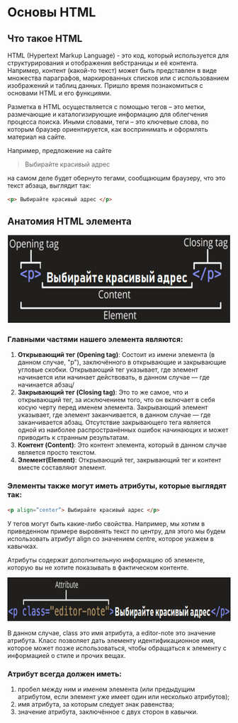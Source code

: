 # Основы HTML

## Что такое HTML

HTML (Hypertext Markup Language) - это код, который используется для структурирования и отображения вебстраницы и её
контента. Например, контент (какой-то текст) может быть представлен в виде множества параграфов, маркированных списков
или с использованием изображений и таблиц данных. Пришло время познакомиться с основами HTML и его функциями.

Разметка в HTML осуществляется с помощью тегов – это метки, размечающие и каталогизирующие информацию для облегчения
процесса поиска. Иными словами, теги – это ключевые слова, по которым браузер ориентируется, как воспринимать и
оформлять материал на сайте.

Например, предложение на сайте

> Выбирайте красивый адрес

на самом деле будет обернуто тегами, сообщающим браузеру, что это текст абзаца, выглядит так:

```html
<p> Выбирайте красивый адрес </p>
```

## Анатомия HTML элемента

<img src="../img/html_element.png" width="600" height="200" alt="html element">

### Главными частями нашего элемента являются:

1. **Открывающий тег (Opening tag)**: Состоит из имени элемента (в данном случае, "p"), заключённого в
   открывающие и закрывающие угловые скобки. Открывающий тег указывает, где элемент начинается
   или начинает действовать, в данном случае — где начинается абзац/
2. **Закрывающий тег (Closing tag)**: Это то же самое, что и открывающий тег, за исключением того, что он
   включает в себя косую черту перед именем элемента. Закрывающий элемент указывает, где элемент
   заканчивается, в данном случае — где заканчивается абзац. Отсутствие закрывающего тега является
   одной из наиболее распространённых ошибок начинающих и может приводить к странным
   результатам.
3. **Контент (Content)**: Это контент элемента, который в данном случае является просто текстом.
4. **Элемент(Element)**: Открывающий тег, закрывающий тег и контент вместе составляют элемент.

### Элементы также могут иметь атрибуты, которые выглядят так:

```html
<p align=”center”> Выбирайте красивый адрес </p>
```

У тегов могут быть какие-либо свойства. Например, мы хотим в приведенном примере выровнять текст по центру, для этого мы
будем использовать атрибут align со значением centre, которое укажем в кавычках.

Атрибуты содержат дополнительную информацию об элементе, которую вы не хотите показывать в фактическом контенте.

<img src="../img/html_attribute.png" width="600" height="100" alt="html attribute">

В данном случае, class это имя атрибута, а editor-note это значение атрибута. Класс позволяет дать элементу
идентификационное имя, которое может позже использоваться, чтобы обращаться к элементу с информацией о стиле и прочих
вещах.

### Атрибут всегда должен иметь:

1. пробел между ним и именем элемента (или предыдущим атрибутом, если элемент уже имеет один или несколько атрибутов);
2. имя атрибута, за которым следует знак равенства;
3. значение атрибута, заключённое с двух сторон в кавычки.

